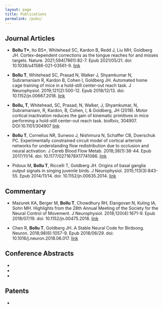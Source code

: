 ```yaml
---
layout: page
title: Publications
permalink: /pubs/
---
```


## Journal Articles
- **Bollu T\***, Ito BS\*, Whitehead SC, Kardon B, Redd J, Liu MH, Goldberg JH. Cortex-dependent corrections as the tongue reaches for and misses targets. Nature. 2021;594(7861):82-7. Epub 2021/05/21. doi: 10.1038/s41586-021-03561-9. [link]()

- **Bollu T**, Whitehead SC, Prasad N, Walker J, Shyamkumar N, Subramaniam R, Kardon B, Cohen I, Goldberg JH. Automated home cage training of mice in a hold-still center-out reach task. J Neurophysiol. 2019;121(2):500-12. Epub 2018/12/13. doi: 10.1152/jn.00667.2018. [link]()

- **Bollu, T**, Whitehead, SC, Prasad, N, Walker, J, Shyamkumar, N, Subramaniam, R, Kardon, B, Cohen, I, & Goldberg, JH (2018). Motor cortical inactivation reduces the gain of kinematic primitives in mice performing a hold-still center-out reach task. bioRxiv, 304907. DOI:10.1101/304907 [link]()

- **Bollu T**, Cornelius NR, Sunwoo J, Nishimura N, Schaffer CB, Doerschuk PC. Experimentally constrained circuit model of cortical arteriole networks for understanding flow redistribution due to occlusion and neural activation. J Cereb Blood Flow Metab. 2018;38(1):38-44. Epub 2017/11/14. doi: 10.1177/0271678X17741086. [link]()

- Pidoux M, **Bollu T**, Riccelli T, Goldberg JH. Origins of basal ganglia output signals in singing juvenile birds. J Neurophysiol. 2015;113(3):843-55. Epub 2014/11/14. doi: 10.1152/jn.00635.2014. [link]()

## Commentary
- Mazurek KA, Berger M, **Bollu T**, Chowdhury RH, Elangovan N, Kuling IA, Sohn MH. Highlights from the 28th Annual Meeting of the Society for the Neural Control of Movement. J Neurophysiol. 2018;120(4):1671-9. Epub 2018/07/19. doi: 10.1152/jn.00475.2018. [link]()

- Chen R, **Bollu T**, Goldberg JH. A Stable Neural Code for Birdsong. Neuron. 2018;98(6):1057-9. Epub 2018/06/29. doi: 10.1016/j.neuron.2018.06.017. [link]()

## Conference Abstracts
-
-
-

## Patents
-